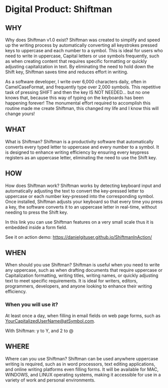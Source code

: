 # Digital Product: Shiftman

## WHY

Why does Shiftman v1.0 exist? Shiftman was created to simplify and speed up the writing process by automatically converting all keystrokes pressed keys to uppercase and each number to a symbol. This is ideal for users who need to write in uppercase, Capital letters or use symbols frequently, such as when creating content that requires specific formatting or quickly adjusting capitalization in text. By eliminating the need to hold down the Shift key, Shiftman saves time and reduces effort in writing.

As a software developer, I write over 6,000 characters daily, often in CamelCaseFormat, and frequently type over 2,000 symbols. This repetitive task of pressing SHIFT and then the key IS NOT NEEDED... but no one knows that, because this way of typing on the keyboards has been happening forever! The monumental effort required to accomplish this routine made me create Shiftman, this changed my life and I know this will change yours!

## WHAT

What is Shiftman? Shiftman is a productivity software that automatically converts every typed letter to uppercase and every number to a symbol. It is designed to enhance writing efficiency by ensuring every keypress registers as an uppercase letter, eliminating the need to use the Shift key.

## HOW

How does Shiftman work? Shiftman works by detecting keyboard input and automatically adjusting the text to convert the key-pressed letter to uppercase or each number key-pressed into the corresponding symbol. Once installed, Shiftman adjusts your keyboard so that every time you press a key, the software converts it to an uppercase letter in real-time, without needing to press the Shift key.

In this link you can use Shiftman features on a very small scale thus it is embedded inside a form field.

See it on action demo: https://danielgituser.github.io/ShiftmanInAction/

## WHEN

When should you use Shiftman? Shiftman is useful when you need to write any uppercase, such as when drafting documents that require uppercase or Capitalization formatting, writing titles, writing names, or quickly adjusting text to meet specific requirements. It is ideal for writers, editors, programmers, developers, and anyone looking to enhance their writing efficiency.

### When you will use it?

At least once a day, when filling in email fields on web page forms, such as YourCapitalizedUserName@atSymbol.com.

With Shiftman: y to Y, and 2 to @

## WHERE

Where can you use Shiftman? Shiftman can be used anywhere uppercase writing is required, such as in word processors, text editing applications, and online writing platforms even filling forms. It will be available for MAC, WINDOWS, and LINUX operating systems, making it accessible for use in a variety of work and personal environments.
